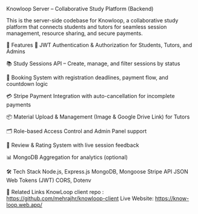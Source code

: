 Knowloop Server – Collaborative Study Platform (Backend)

This is the server-side codebase for Knowloop, a collaborative study platform that connects students and tutors for seamless session management, resource sharing, and secure payments.

🚀 Features
🔐 JWT Authentication & Authorization for Students, Tutors, and Admins

📚 Study Sessions API – Create, manage, and filter sessions by status

🧾 Booking System with registration deadlines, payment flow, and countdown logic

💳 Stripe Payment Integration with auto-cancellation for incomplete payments

📦 Material Upload & Management (Image & Google Drive Link) for Tutors

🗂️ Role-based Access Control and Admin Panel support

📄 Review & Rating System with live session feedback

📊 MongoDB Aggregation for analytics (optional)

🛠️ Tech Stack
Node.js, Express.js
MongoDB, Mongoose
Stripe API
JSON Web Tokens (JWT)
CORS, Dotenv

🔗 Related Links
KnowLoop client repo : https://github.com/mehrajhr/knowloop-client
Live Website: https://know-loop.web.app/
